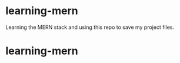 # learning-mern
Learning the MERN stack and using this repo to save my project files. 
# learning-mern
